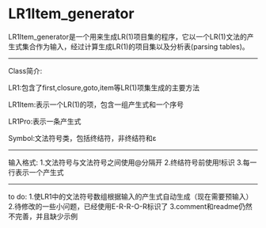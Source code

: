 LR1Item_generator
=========
LR1Item_generator是一个用来生成LR(1)项目集的程序，它以一个LR(1)文法的产生式集合作为输入，经过计算生成LR(1)的项目集以及分析表(parsing tables)。
*********
Class简介:

LR1:包含了first,closure,goto,item等LR(1)项集生成的主要方法

LR1Item:表示一个LR(1)的项，包含一组产生式和一个序号

LR1Pro:表示一条产生式

Symbol:文法符号类，包括终结符，非终结符和ε
*********
输入格式:
1.文法符号与文法符号之间使用@分隔开
2.终结符号前使用!标识
3.每一行表示一个产生式
*********
to do:
1.使LR1中的文法符号数组根据输入的产生式自动生成（现在需要预输入）
2.待修改的一些小问题，已经使用E-R-R-O-R标识了
3.comment和readme仍然不完善，并且缺少示例
